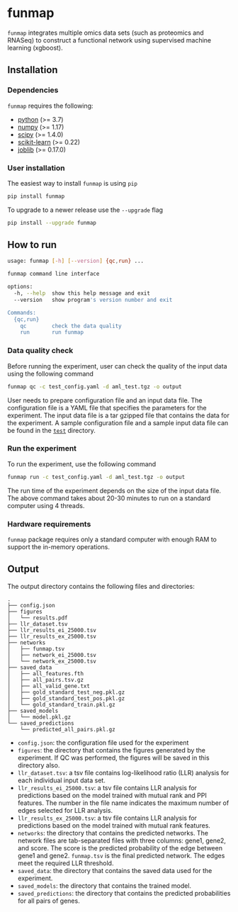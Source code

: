 # funmap
`funmap` integrates multiple omics data sets (such as proteomics and RNASeq) to construct a functional network using supervised machine learning (xgboost).

## Installation

### Dependencies

`funmap` requires the following:

* [python](https://www.python.org/) (>= 3.7)
* [numpy](https://numpy.org/)  (>= 1.17)
* [scipy](https://docs.scipy.org/doc/scipy/reference/) (>= 1.4.0)
* [scikit-learn](https://scikit-learn.org/stable/) (>= 0.22)
* [joblib](https://joblib.readthedocs.io/en/latest/) (>= 0.17.0)

### User installation

The easiest way to install `funmap` is using `pip`

```sh
pip install funmap
```

To upgrade to a newer release use the `--upgrade` flag

```sh
pip install --upgrade funmap
```

## How to run

```sh
usage: funmap [-h] [--version] {qc,run} ...

funmap command line interface

options:
  -h, --help  show this help message and exit
  --version   show program's version number and exit

Commands:
  {qc,run}
    qc        check the data quality
    run       run funmap
```

### Data quality check

Before running the experiment, user can check the quality of the input data using the following command

```sh
funmap qc -c test_config.yaml -d aml_test.tgz -o output
```

User needs to prepare configuration file and an input data file. The configuration file is a YAML file that specifies the parameters for the experiment. The input data file is a tar gzipped file that contains the data for the experiment. A sample configuration file and a sample input data file can be found in the [`test`](https://github.com/bzhanglab/funmap/tree/main/tests) directory.

### Run the experiment

To run the experiment, use the following command

```sh
funmap run -c test_config.yaml -d aml_test.tgz -o output
```

The run time of the experiment depends on the size of the input data file. The above command takes about 20-30 minutes to run on a standard computer using 4 threads.

### Hardware requirements
`funmap` package requires only a standard computer with enough RAM to support the in-memory operations.


## Output
The output directory contains the following files and directories:

```
.
├── config.json
├── figures
│   └── results.pdf
├── llr_dataset.tsv
├── llr_results_ei_25000.tsv
├── llr_results_ex_25000.tsv
├── networks
│   ├── funmap.tsv
│   ├── network_ei_25000.tsv
│   └── network_ex_25000.tsv
├── saved_data
│   ├── all_features.fth
│   ├── all_pairs.tsv.gz
│   ├── all_valid_gene.txt
│   ├── gold_standard_test_neg.pkl.gz
│   ├── gold_standard_test_pos.pkl.gz
│   └── gold_standard_train.pkl.gz
├── saved_models
│   └── model.pkl.gz
└── saved_predictions
    └── predicted_all_pairs.pkl.gz
```


* `config.json`: the configuration file used for the experiment
* `figures`: the directory that contains the figures generated by the experiment. If QC was performed, the figures will be saved in this directory also.
* `llr_dataset.tsv`: a tsv file contains log-likelihood ratio (LLR) analysis for each individual input data set.
* `llr_results_ei_25000.tsv`: a tsv file contains LLR analysis for predictions based on the model trained with mutual rank and PPI features. The number in the file name indicates the maximum number of edges selected for LLR analysis.
* `llr_results_ex_25000.tsv`: a tsv file contains LLR analysis for predictions based on the model trained with mutual rank features.
* `networks`: the directory that contains the predicted networks. The network files are tab-separated files with three columns: gene1, gene2, and score. The score is the predicted probability of the edge between gene1 and gene2. `funmap.tsv` is the final predicted network. The edges meet the required LLR threshold.
* `saved_data`: the directory that contains the saved data used for the experiment.
* `saved_models`: the directory that contains the trained model.
* `saved_predictions`: the directory that contains the predicted probabilities for all pairs of genes.
